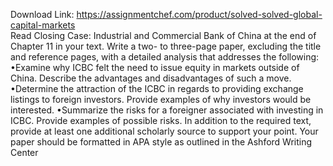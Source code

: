 Download Link: https://assignmentchef.com/product/solved-solved-global-capital-markets
<br>
Read Closing Case: Industrial and Commercial Bank of China at the end of Chapter 11 in your text. Write a two- to three-page paper, excluding the title and reference pages, with a detailed analysis that addresses the following: •Examine why ICBC felt the need to issue equity in markets outside of China. Describe the advantages and disadvantages of such a move. •Determine the attraction of the ICBC in regards to providing exchange listings to foreign investors. Provide examples of why investors would be interested. •Summarize the risks for a foreigner associated with investing in ICBC. Provide examples of possible risks. In addition to the required text, provide at least one additional scholarly source to support your point. Your paper should be formatted in APA style as outlined in the Ashford Writing Center